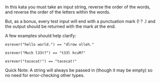 In this kata you must take an input string, reverse the order of the words, and reverse the order of the letters within the words.

But, as a bonus, every test input will end with a punctuation mark (! ? .) and the output should be returned with the mark at the end.

A few examples should help clarify:
```
esrever("hello world.") == "dlrow olleh."

esrever("Much l33t?") == "t33l hcuM?"

esrever("tacocat!") == "tacocat!"
```
Quick Note: A string will always be passed in (though it may be empty) so no need for error-checking other types.

